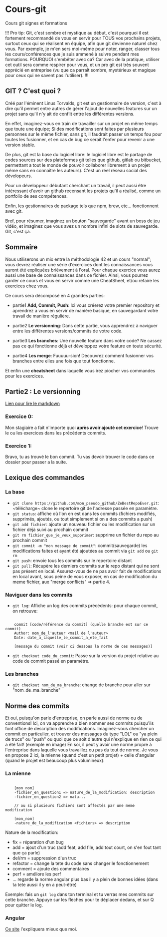 # Cours-git

Cours git signes et formations

!!! Pro tip: Git, c'est sombre et mystique au début, c'est pourquoi il est fortement recommandé de vous en servir pour TOUS vos prochains projets, surtout ceux qui se réalisent en équipe, afin que git devienne naturel chez vous. Par exemple, je m'en sers moi-même pour noter, ranger, classer tous les cours/conférences que je suis ammené à suivre pendant mes formations. POURQUOI s'embêter avec ca? Car avec de la pratique, utiliser cet outil sera comme respirer pour vous, et un pro git est très souvent apprécié en entreprise (vu que ca parraît sombre, mystérieux et magique pour ceux qui ne savent pas l'utiliser). !!!

## GIT ? C'est quoi ?

Créé par l'éminent Linus Torvalds, git est un gestionnaire de version, c'est à dire qu'il permet entre autres de gérer l'ajout de nouvelles features sur un projet sans qu'il n'y ait de conflit entre les différentes versions.

En effet, imaginez-vous en train de travailler sur un projet en même temps que toute une équipe;
Si des modifications sont faites par plusieurs personnes sur le même fichier, sans git, il faudrait passer un temps fou pour toutes les fusionner, et en cas de bug ce serait l'enfer pour revenir a une version stable.

De plus, git est la base du logiciel libre: le logiciel libre est le partage de codes sources sur des plateformes git telles que github, gitlab ou bitbucket, permettant a tout le monde de pouvoir collaborer librement à un projet même sans en connaître les auteurs). C'est un réel réseau social des dévelopeurs.

Pour un développeur débutant cherchant un travail, il peut aussi être intéressant d'avoir un github recensant les projets qu'il a réalisé, comme un portfolio de ses compétences.

Enfin, les gestionnaires de package tels que npm, brew, etc... fonctionnent avec git.

Bref, pour résumer, imaginez un bouton "sauvegarde" avant un boss de jeu vidéo, et imaginez que vous avez un nombre infini de slots de sauvegarde. Git, c'est ça.

## Sommaire

Nous utiliserons un mix entre la méthodologie 42 et un cours "normal"; vous devrez réaliser une série d'exercices dont les connaissances vous auront été expliquées brièvement à l'oral. Pour chaque exercice vous aurez aussi une base de connaissances dans ce fichier. Ainsi, vous pourrez garder ce cours et vous en servir comme une CheatSheet, et/ou refaire les exercices chez vous.

Ce cours sera décomposé en 4 grandes parties:

* partie1 **Add, Commit, Push**: Ici vous créerez votre premier repository et aprendrez a vous en servir de manière basique, en sauvegardant votre travail de manière régulière.

* partie2 **Le versionning**: Dans cette partie, vous apprendrez à naviguer entre les différentes versions/commits de votre code.

* partie3 **Les branches**: Une nouvelle feature dans votre code? Ne cassez pas ce qui fonctionne déjà et développez votre feature en toute sécurité.

* partie4 **Les merge**: Fuuuuu-sion! Découvrez comment fusionner vos branches entre elles une fois que tout fonctionne.

Et enfin une **cheatsheet** dans laquelle vous irez piocher vos commandes pour les exercices.

## Partie2 : Le versionning

[Lien pour lire le markdown](https://github.com/jojomon42153/cours-git/blob/level2/README.md)

### Exercice 0:

Mon stagiaire a fait n'importe quoi **après avoir ajouté cet exercice**! Trouve le ou les exercices dans les précédents commits.

### Exercice 1:

Bravo, tu as trouvé le bon commit. Tu vas devoir trouver le code dans ce dossier pour passer a la suite.

## Lexique des commandes

### La base

* `git clone https://github.com/mon_pseudo_github/ZeBestRepoEver.git`: ~télécharge~ clone le repertoire git de l'adresse passée en paramètre.
* `git status`: affiche où l'on en est dans les commits (fichiers modifiés, supprimés, ajoutés, ou tout simplement si on a des commits a push)
* `git add fichier`: ajoute un nouveau fichier ou les modification sur un fichier déjà suivi au prochain commit
* `git rm fichier_que_je_veux_supprimer`: supprime un fichier du repo au prochain commit
* `git commit -m "mon message de commit"`: commit(sauvegarde) les modifications faites et ayant été ajoutées au commit via `git add` ou `git rm`
* `git push`: envoie tous les commits sur le repertoire distant
* `git pull`: Récupère les derniers commits sur le repo distant qui ne sont pas présent en local. Assurez-vous de ne pas avoir fait de modifications en local avant, sous peine de vous exposer, en cas de modification du meme fichier, aux "merge conflicts" => partie 4.

### Naviguer dans les commits

* `git log`: Affiche un log des commits précédents: pour chaque commit, on retrouve:

``` jojoCode

    commit [code/référence du commit] (quelle branche est sur ce commit)
    Author: nom_de_l'auteur <mail de l'auteur>
    Date: date_a_laquelle_le_commit_a_ete_fait

    [message du commit (voir ci dessous la norme de ces messages)]

```

* `git checkout code_du_commit`: Passe sur la version du projet relative au code de commit passé en paramètre.

### Les branches

* `git checkout nom_de_ma_branche`: change de branche pour aller sur "nom_de_ma_branche"

## Norme des commits

Et oui, puisqu'on parle d'entreprise, on parle aussi de norme ou de conventions! Ici, on va apprendre a bien nommer ses commits puisqu'ils font office de description des modifications.
Imaginez-vous chercher un commit en particulier, et trouver des messages du type "LOL" ou "ya plein de trucs" ou "push" ou quoi que ce soit d'autre qui n'explique en rien ce qui a été fait! (exemple en image)
En soi, il peut y avoir une norme propre à l'entreprise dans laquelle vous travaillez ou pas du tout de norme.
Je vous en propose 2 ici, la mienne (quand c'est un petit projet) + celle d'angular (quand le projet est beaucoup plus volumineux):

### La mienne

``` jojoCode

    [mon_nom]
    -fichier_en_question1 => nature_de_la_modification: description
    -fichier_en_question2 => natu...

    // ou si plusieurs fichiers sont affectés par une meme modification

    [mon_nom]
    -nature_de_la_modification <fichiers> => description

```

Nature de la modification:

* fix = réparation d'un bug
* add = ajout d'un truc (add feat, add file, add tout court, on s'en fout tant que ça parle)
* del/rm = suppression d'un truc
* refactor = change la tete du code sans changer le fonctionnement
* comment = ajoute des commentaires
* perf = améliore les perf
* ... regarde la norme angular plus bas il y a plein de bonnes idées (dans ta tete aussi il y en a peut-être)
  
Exemple: fais un `git log` dans ton terminal et tu verras mes commits sur cette branche. Appuye sur les flèches pour te déplacer dedans, et sur Q pour quitter le log.

### Angular

[Ce site](https://buzut.net/git-bien-nommer-ses-commits/) l'expliquera mieux que moi.
